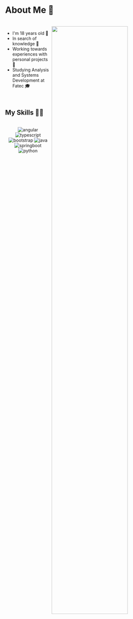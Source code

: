 # About Me 📖

</br>

<img width="70%" align="right" src="https://github-readme-stats.vercel.app/api?username=angelomodanez&theme=calm_pink&show_icons=true&count_private=true"/> 

- I'm 18 years old 👶
- In search of knowledge 🧠
- Working towards experiences with personal projects 💼
- Studying Analysis and Systems Development at Fatec 🎓
</br>

## My Skills 👨‍💻

<div align="center" style="display: inline_block"><br/>
  <img alt="angular" src="https://img.shields.io/badge/Angular-DD0031?style=for-the-badge&logo=angular&logoColor=white">
  <img alt="typescript" src="https://img.shields.io/badge/TypeScript-007ACC?style=for-the-badge&logo=typescript&logoColor=white">
  <img alt="bootstrap" src="https://img.shields.io/badge/Bootstrap-563D7C?style=for-the-badge&logo=bootstrap&logoColor=white">
  <img alt="java" src="https://img.shields.io/badge/Java-007396?style=for-the-badge&logo=java&logoColor=white">
  <img alt="springboot" src="https://img.shields.io/badge/spring-boot?style=for-the-badge&logo=springboot&logoColor=white">
  <img alt="python" src="https://img.shields.io/badge/Python-3776AB?style=for-the-badge&logo=python&logoColor=white">
</div>

